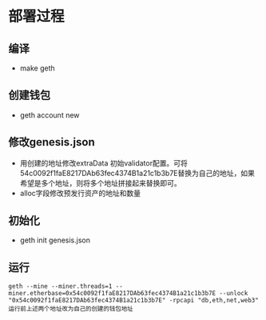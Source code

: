 # 部署过程

## 编译
- make geth
  
## 创建钱包
- geth account new
  
## 修改genesis.json
- 用创建的地址修改extraData 初始validator配置。可将54c0092f1faE8217DAb63fec4374B1a21c1b3b7E替换为自己的地址，如果希望是多个地址，则将多个地址拼接起来替换即可。
- alloc字段修改预发行资产的地址和数量

## 初始化
- geth init genesis.json

## 运行
` geth --mine --miner.threads=1 --miner.etherbase=0x54c0092f1faE8217DAb63fec4374B1a21c1b3b7E --unlock "0x54c0092f1faE8217DAb63fec4374B1a21c1b3b7E" -rpcapi "db,eth,net,web3" `
` 运行前上述两个地址改为自己的创建的钱包地址 `
